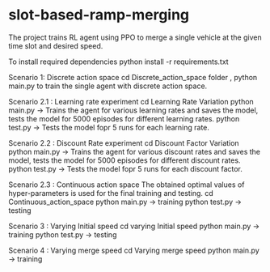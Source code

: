 # slot-based-ramp-merging
The project trains RL agent using PPO to merge a single vehicle at the given time slot and desired speed.

To install required dependencies
python install -r requirements.txt

Scenario 1: Discrete action space
cd Discrete_action_space folder , python main.py to train the single agent with discrete action space.

Scenario 2.1 : Learning rate experiment
cd Learning Rate Variation
python main.py -> Trains the agent for various learning rates and saves the model, tests the model for 5000 episodes for different learning rates.
python test.py -> Tests the model fopr 5 runs for each learning rate.

Scenario 2.2 : Discount Rate experiment
cd Discount Factor Variation
python main.py -> Trains the agent for various discount rates and saves the model, tests the model for 5000 episodes for different discount rates.
python test.py -> Tests the model fopr 5 runs for each discount factor.

Scenario 2.3 : Continuous action space
The obtained optimal values of hyper-parameters is used for the final training and testing.
cd Continuous_action_space
python main.py -> training
python test.py -> testing

Scenario 3 : Varying Initial speed
cd varying Initial speed
python main.py -> training
python test.py -> testing

Scenario 4 : Varying merge speed
cd Varying merge speed
python main.py -> training
